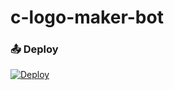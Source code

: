 # c-logo-maker-bot




### 📤 Deploy
[![Deploy](https://www.herokucdn.com/deploy/button.svg)](https://heroku.com/deploy?template=https://github.com/chathush999/c-logo-maker-bot)
